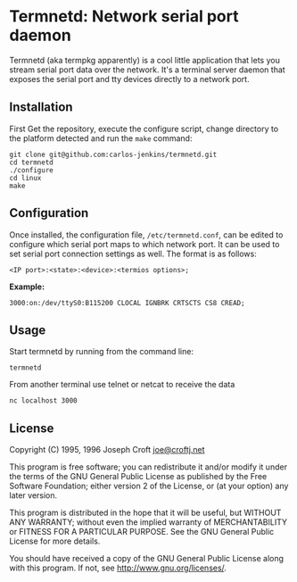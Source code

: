 # Termnetd: Network serial port daemon

Termnetd (aka termpkg apparently) is a cool little application that lets you
stream serial port data over the network. It's a terminal server daemon that
exposes the serial port and tty devices directly to a network port.

## Installation

First Get the repository, execute the configure script, change directory to the
platform detected and run the `make` command:

    git clone git@github.com:carlos-jenkins/termnetd.git
    cd termnetd
    ./configure
    cd linux
    make

## Configuration

Once installed, the configuration file, `/etc/termnetd.conf`, can be edited to
configure which serial port maps to which network port. It can be used to set
serial port connection settings as well. The format is as follows:

    <IP port>:<state>:<device>:<termios options>;

**Example:**

    3000:on:/dev/ttyS0:B115200 CLOCAL IGNBRK CRTSCTS CS8 CREAD;

## Usage

Start termnetd by running from the command line:

    termnetd

From another terminal use telnet or netcat to receive the data

    nc localhost 3000

## License

Copyright (C) 1995, 1996 Joseph Croft <joe@croftj.net>

This program is free software; you can redistribute it and/or modify it under
the terms of the GNU General Public License as published by the Free Software
Foundation; either version 2 of the License, or (at your option) any later
version.

This program is distributed in the hope that it will be useful, but WITHOUT ANY
WARRANTY; without even the implied warranty of MERCHANTABILITY or FITNESS FOR A
PARTICULAR PURPOSE. See the GNU General Public License for more details.

You should have received a copy of the GNU General Public License along with
this program. If not, see http://www.gnu.org/licenses/.
